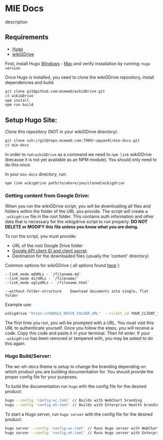 # MIE Docs

description 



## Requirements

- [Hugo](https://gohugo.io/)
- [wikiGDrive](https://github.com/mieweb/wikiGDrive)

First, install Hugo [Windows](https://gohugo.io/getting-started/installing/#chocolatey-windows) - [Mac](https://gohugo.io/getting-started/installing/#homebrew-macos) and verify installation by running: `hugo version`

Once Hugo is installed, you need to clone the wikiGDrive repository, install dependencies and build:

```bash
git clone git@github.com:mieweb/wikiGDrive.git
cd wikiGDrive
npm install
npm run build
```

## Setup Hugo Site:

Clone this repository (NOT in your wikiGDrive directory):

```bash
git clone ssh://git@repo.mieweb.com:7999/~aquandt/mie-docs.git
cd mie-docs
```

In order to run `wikiGDrive` as a command we need to `npm link` wikiGDrive (because it is not yet available as an NPM module). You should only need to do this once.

In your `mie-docs` directory, run:

```bash
npm link wikigdrive path/to/where/you/cloned/wikigdrive
```


### Getting content from Google Drive:

When you run the wikiGDrive script, you will be downloading all files and folders within the folder of the URL you provide.  The script will create a `.wikigdrive` file in the root folder.  This contains auth information and other data that is necessary for the wikigdrive script to run properly. **DO NOT DELETE or MODIFY this file unless you know what you are doing.**

To run the script, you must provide:

- URL of the root Google Drive folder
- [Google API client ID and client secret](https://console.developers.google.com/apis/credentials/oauthclient/762352378313-cfb109ipchpj1qij3i8u17t7faf6t5e0.apps.googleusercontent.com?project=wikigdrive). 
- Destination for the downloaded files (usually the 'content' directory)

Common options for wikiGDrive ( all options found [here](https://github.com/mieweb/wikiGDrive) ):

```
--link_mode mdURLs - `/filename.md`
--link_mode dirURLs - `/filename/`
--link_mode uglyURLs - `/filename.html`

--without-folder-structure    Download documents into single, flat folder
```

Example use:

```bash
wikigdrive "https://GOOGLE_DRIVE_FOLDER_URL"  --client_id YOUR_CLIENT_ID --client_secret YOUR_CLIENT_SECRET --link_mode uglyURLs --without-folder-structure --dest content 
```

The first time you run, you will be prompted with a URL.  You must visit this URL to authenticate yourself.  Once you follow the steps, you will receive a code.  Copy this code and paste it in your terminal. Then hit enter.  If your `.wikigdrive` has been removed or tampered with, you may be asked to do this again.

### Hugo Build/Server:

The wc-eh-docs theme is setup to change the branding depending on which product you are building documentation for.  You should provide the proper config file for your purposes. 

To build the documentation run `hugo` with the config file for the desired product:

```bash
hugo --config 'config-wc.toml' // Builds with WebChart branding
hugo --config 'config-eh.toml' // Builds with Enterprise Health branding
```

To start a Hugo server, run `hugo server` with the config file for the desired product:

```bash
hugo server --config 'config-wc.toml' // Runs Hugo server with WebChart branding
hugo server --config 'config-eh.toml' // Runs Hugo server with Enterprise Health branding
```